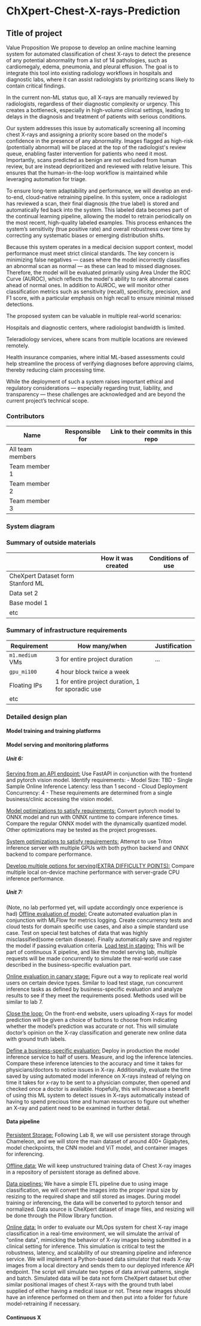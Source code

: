 # ChXpert-Chest-X-rays-Prediction


## Title of project

<!-- 
Discuss: Value proposition: Your will propose a machine learning system that can be 
used in an existing business or service. (You should not propose a system in which 
a new business or service would be developed around the machine learning system.) 
Describe the value proposition for the machine learning system. What’s the (non-ML) 
status quo used in the business or service? What business metric are you going to be 
judged on? (Note that the “service” does not have to be for general users; you can 
propose a system for a science problem, for example.)
-->
Value Proposition
We propose to develop an online machine learning system for automated classification of chest X-rays to detect the presence of any potential abnormality from a list of 14 pathologies, such as cardiomegaly, edema, pneumonia, and pleural effusion. The goal is to integrate this tool into existing radiology workflows in hospitals and diagnostic labs, where it can assist radiologists by prioritizing scans likely to contain critical findings.

In the current non-ML status quo, all X-rays are manually reviewed by radiologists, regardless of their diagnostic complexity or urgency. This creates a bottleneck, especially in high-volume clinical settings, leading to delays in the diagnosis and treatment of patients with serious conditions.

Our system addresses this issue by automatically screening all incoming chest X-rays and assigning a priority score based on the model's confidence in the presence of any abnormality. Images flagged as high-risk (potentially abnormal) will be placed at the top of the radiologist's review queue, enabling faster intervention for patients who need it most. Importantly, scans predicted as benign are not excluded from human review, but are instead deprioritized and reviewed with relative leisure. This ensures that the human-in-the-loop workflow is maintained while leveraging automation for triage.

To ensure long-term adaptability and performance, we will develop an end-to-end, cloud-native retraining pipeline. In this system, once a radiologist has reviewed a scan, their final diagnosis (the true label) is stored and automatically fed back into the system. This labeled data becomes part of the continual learning pipeline, allowing the model to retrain periodically on the most recent, high-quality labeled examples. This process enhances the system’s sensitivity (true positive rate) and overall robustness over time by correcting any systematic biases or emerging distribution shifts.

Because this system operates in a medical decision support context, model performance must meet strict clinical standards. The key concern is minimizing false negatives — cases where the model incorrectly classifies an abnormal scan as normal — as these can lead to missed diagnoses. Therefore, the model will be evaluated primarily using Area Under the ROC Curve (AUROC), which reflects the model's ability to rank abnormal cases ahead of normal ones. In addition to AUROC, we will monitor other classification metrics such as sensitivity (recall), specificity, precision, and F1 score, with a particular emphasis on high recall to ensure minimal missed detections.

The proposed system can be valuable in multiple real-world scenarios:

Hospitals and diagnostic centers, where radiologist bandwidth is limited.

Teleradiology services, where scans from multiple locations are reviewed remotely.

Health insurance companies, where initial ML-based assessments could help streamline the process of verifying diagnoses before approving claims, thereby reducing claim processing time.

While the deployment of such a system raises important ethical and regulatory considerations — especially regarding trust, liability, and transparency — these challenges are acknowledged and are beyond the current project’s technical scope.


### Contributors

<!-- Table of contributors and their roles. 
First row: define responsibilities that are shared by the team. 
Then, each row after that is: name of contributor, their role, and in the third column, 
you will link to their contributions. If your project involves multiple repos, you will 
link to their contributions in all repos here. -->

| Name                            | Responsible for | Link to their commits in this repo |
|---------------------------------|-----------------|------------------------------------|
| All team members                |                 |                                    |
| Team member 1                   |                 |                                    |
| Team member 2                   |                 |                                    |
| Team member 3                   |                 |                                    |



### System diagram

<!-- Overall digram of system. Doesn't need polish, does need to show all the pieces. 
Must include: all the hardware, all the containers/software platforms, all the models, 
all the data. -->

### Summary of outside materials

<!-- In a table, a row for each dataset, foundation model. 
Name of data/model, conditions under which it was created (ideally with links/references), 
conditions under which it may be used. -->

|              | How it was created | Conditions of use |
|--------------|--------------------|-------------------|
| CheXpert Dataset form Stanford ML   |  |                    |
| Data set 2   |                    |                   |
| Base model 1 |                    |                   |
| etc          |                    |                   |


### Summary of infrastructure requirements

<!-- Itemize all your anticipated requirements: What (`m1.medium` VM, `gpu_mi100`), 
how much/when, justification. Include compute, floating IPs, persistent storage. 
The table below shows an example, it is not a recommendation. -->

| Requirement     | How many/when                                     | Justification |
|-----------------|---------------------------------------------------|---------------|
| `m1.medium` VMs | 3 for entire project duration                     | ...           |
| `gpu_mi100`     | 4 hour block twice a week                         |               |
| Floating IPs    | 1 for entire project duration, 1 for sporadic use |               |
| etc             |                                                   |               |

### Detailed design plan

<!-- In each section, you should describe (1) your strategy, (2) the relevant parts of the 
diagram, (3) justification for your strategy, (4) relate back to lecture material, 
(5) include specific numbers. -->

#### Model training and training platforms

<!-- Make sure to clarify how you will satisfy the Unit 4 and Unit 5 requirements, 
and which optional "difficulty" points you are attempting. -->

#### Model serving and monitoring platforms

<!-- Make sure to clarify how you will satisfy the Unit 6 and Unit 7 requirements, 
and which optional "difficulty" points you are attempting. -->
##### Unit 6:
<ins>Serving from an API endpoint:</ins>
	Use FastAPI in conjunction with the frontend and pytorch vision model.
Identify requirements:
    - Model Size: TBD
    - Single Sample Online Inference Latency: less than 1 second
    - Cloud Deployment Concurrency: 4
    - These requirements are determined from a single business/clinic accessing the vision model.
 
<ins>Model optimizations to satisfy requirements:</ins>
	Convert pytorch model to ONNX model and run with ONNX runtime to compare inference times. Compare the regular ONNX model with the dynamically quantized model. Other optimizations may be tested as the project progresses. 

<ins>System optimizations to satisfy requirements:</ins>
	Attempt to use Triton inference server with multiple GPUs with both python backend and ONNX backend to compare performance. 

<ins>Develop multiple options for serving(EXTRA DIFFICULTY POINTS):</ins>
	Compare multiple local on-device machine performance with server-grade CPU inference performance. 

##### Unit 7:
(Note, no lab performed yet, will update accordingly once experience is had)
<ins>Offline evaluation of model:</ins>
	Create automated evaluation plan in conjunction with MLFlow for metrics logging. Create concurrency tests and cloud tests for domain specific use cases, and also a simple standard use case. Test on special test batches of data that was highly misclassified(some certain disease). 
	Finally automatically save and register the model if passing evaluation criteria.
<ins>Load test in staging:</ins>
	This will be part of continuous X pipeline, and like the model serving lab, multiple requests will be made concurrently to simulate the real-world use case described in the business-specific evaluation part. 

<ins>Online evaluation in canary stage:</ins>
	Figure out a way to replicate real world users on certain device types. Similar to load test stage, run concurrent inference tasks as defined by business-specific evaluation and analyze results to see if they meet the requirements posed. Methods used will be similar to lab 7.

<ins>Close the loop:</ins>
	On the front-end website, users uploading X-rays for model prediction will be given a choice of buttons to choose from indicating whether the model’s prediction was accurate or not. This will simulate doctor’s opinion on the X-ray classification and generate new online data with ground truth labels. 

<ins>Define a business-specific evaluation:</ins>
	Deploy in production the model inference service to half of users. Measure, and log the inference latencies. Compare these inference latencies to the accuracy and time it takes for physicians/doctors to notice issues in X-ray. Additionally, evaluate the time saved by using automated model inference on X-rays instead of relying on time it takes for x-ray to be sent to a physician computer, then opened and checked once a doctor is available. Hopefully, this will showcase a benefit of using this ML system to detect issues in X-rays automatically instead of having to spend precious time and human resources to figure out whether an X-ray and patient need to be examined in further detail. 


#### Data pipeline

<!-- Make sure to clarify how you will satisfy the Unit 8 requirements,  and which 
optional "difficulty" points you are attempting. -->

<ins>Persistent Storage:</ins>
	Following Lab 8, we will use persistent storage through Chameleon, and we will store the main dataset of around 400+ Gigabytes, model checkpoints, the CNN model and ViT model, and container images for inferencing. 

<ins>Offline data:</ins>
	We will keep unstructured training data of Chest X-ray images in a repository of persistent storage as defined above.

<ins>Data pipelines:</ins>
	We have a simple ETL pipeline due to using image classification, we will convert the images into the proper input size by resizing to the required shape and still stored as images. During model training or inferencing, the data will be converted to pytorch tensor and normalized. Data source is CheXpert dataset of image files, and resizing will be done through the Pillow library function. 

<ins>Online data:</ins>
	In order to evaluate our MLOps system for chest X-ray image classification in a real-time environment, we will simulate the arrival of "online data", mimicking the behavior of X-ray images being submitted in a clinical setting for inference. This simulation is critical to test the robustness, latency, and scalability of our streaming pipeline and inference service.
We will implement a Python-based data simulator that reads X-ray images from a local directory and sends them to our deployed inference API endpoint. The script will simulate two types of data arrival patterns, single and batch. Simulated data will be data not form CheXpert dataset but other similar positional images of chest X-rays with the ground truth label supplied of either having a medical issue or not. These new images should have an inference performed on them and then put into a folder for future model-retraining if necessary. 


#### Continuous X

<!-- Make sure to clarify how you will satisfy the Unit 3 requirements,  and which 
optional "difficulty" points you are attempting. -->


